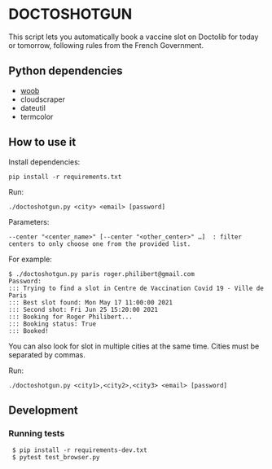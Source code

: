 # DOCTOSHOTGUN

This script lets you automatically book a vaccine slot on Doctolib for today or
tomorrow, following rules from the French Government.


## Python dependencies

- [woob](https://woob.tech)
- cloudscraper
- dateutil
- termcolor

## How to use it

Install dependencies:

```
pip install -r requirements.txt
```

Run:

```
./doctoshotgun.py <city> <email> [password]
```

Parameters:
```
--center "<center_name>" [--center "<other_center>" …]  : filter centers to only choose one from the provided list. 
```

For example:

```
$ ./doctoshotgun.py paris roger.philibert@gmail.com
Password:
::: Trying to find a slot in Centre de Vaccination Covid 19 - Ville de Paris
::: Best slot found: Mon May 17 11:00:00 2021
::: Second shot: Fri Jun 25 15:20:00 2021
::: Booking for Roger Philibert...
::: Booking status: True
::: Booked!
```

You can also look for slot in multiple cities at the same time. Cities must be separated by commas.

Run:

```
./doctoshotgun.py <city1>,<city2>,<city3> <email> [password]
```

## Development

### Running tests

```
 $ pip install -r requirements-dev.txt
 $ pytest test_browser.py
```
